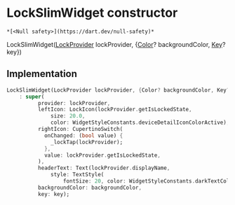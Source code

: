 


# LockSlimWidget constructor




    *[<Null safety>](https://dart.dev/null-safety)*



LockSlimWidget([LockProvider](../../providers_lock_provider/LockProvider-class.md) lockProvider, {[Color](https://api.flutter.dev/flutter/dart-ui/Color-class.html)? backgroundColor, [Key](https://api.flutter.dev/flutter/foundation/Key-class.html)? key})





## Implementation

```dart
LockSlimWidget(LockProvider lockProvider, {Color? backgroundColor, Key? key})
    : super(
          provider: lockProvider,
          leftIcon: LockIcon(lockProvider.getIsLockedState,
              size: 20.0,
              color: WidgetStyleConstants.deviceDetailIconColorActive),
          rightIcon: CupertinoSwitch(
            onChanged: (bool value) {
              _lockTap(lockProvider);
            },
            value: lockProvider.getIsLockedState,
          ),
          headerText: Text(lockProvider.displayName,
              style: TextStyle(
                  fontSize: 20, color: WidgetStyleConstants.darkTextColor)),
          backgroundColor: backgroundColor,
          key: key);
```







